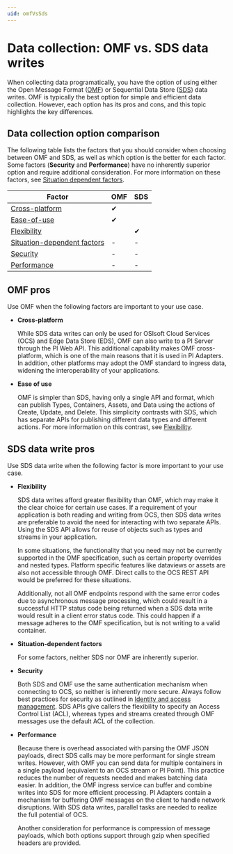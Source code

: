 ```yaml
---
uid: omfVsSds
---
```


# Data collection: OMF vs. SDS data writes

When collecting data programatically, you have the option of using either the Open Message Format ([OMF](https://docs.osisoft.com/bundle/omf/page/index.html)) or Sequential Data Store ([SDS](xref:sdsWritingData)) data writes. OMF is typically the best option for simple and efficient data collection. However, each option has its pros and cons, and this topic highlights the key differences. 

## Data collection option comparison

The following table lists the factors that you should consider when choosing between OMF and SDS, as well as which option is the better for each factor. Some factors (**Security** and **Performance**) have no inherently superior option and require additional consideration. For more information on these factors, see [Situation dependent factors](#situation-dependent-factors).

| Factor | OMF | SDS |
|--|--|--|
| [Cross-platform](#cross-platform) | ✔ |  |
| [Ease-of-use](#ease-of-use) | ✔ |  |
| [Flexibility](#flexibility) |  | ✔ |
| [Situation-dependent factors](#situation-dependent-factors) | - | - |
| [Security](#security) | - | - |
| [Performance](#performance) | - | - |

## OMF pros

Use OMF when the following factors are important to your use case.

- <a id="cross-platform"></a>**Cross-platform**

	While SDS data writes can only be used for OSIsoft Cloud Services (OCS) and Edge Data Store (EDS), OMF can also write to a PI Server through the PI Web API. This additional capability makes OMF cross-platform, which is one of the main reasons that it is used in PI Adapters. In addition, other platforms may adopt the OMF standard to ingress data, widening the interoperability of your applications.  

- <a id="ease-of-use"></a>**Ease of use**

	OMF is simpler than SDS, having only a single API and format, which can publish Types, Containers, Assets, and Data using the actions of Create, Update, and Delete. This simplicity contrasts with SDS, which has separate APIs for publishing different data types and different actions. For more information on this contrast, see [Flexibility](#flexibility).

## SDS data write pros

Use SDS data write when the following factor is more important to your use case.

- <a id="flexibility"></a>**Flexibility**

	SDS data writes afford greater flexibility than OMF, which may make it the clear choice for certain use cases. If a requirement of your application is both reading and writing from OCS, then SDS data writes are preferable to avoid the need for interacting with two separate APIs. Using the SDS API allows for reuse of objects such as types and streams in your application.  

	In some situations, the functionality that you need may not be currently supported in the OMF specification, such as certain property overrides and nested types. Platform specific features like dataviews or assets are also not accessible through OMF. Direct calls to the OCS REST API would be preferred for these situations.  

	Additionally, not all OMF endpoints respond with the same error codes due to asynchronous message processing, which could result in a successful HTTP status code being returned when a SDS data write would result in a client error status code. This could happen if a message adheres to the OMF specification, but is not writing to a valid container.  

- <a id="situation-dependent-factors"></a>**Situation-dependent factors**

	For some factors, neither SDS nor OMF are inherently superior. 

- <a id="security"></a>**Security**

	Both SDS and OMF use the same authentication mechanism when connecting to OCS, so neither is inherently more secure. Always follow best practices for security as outlined in [Identity and access management](xref:id-access-mgmt). SDS APIs give callers the flexibility to specify an Access Control List (ACL), whereas types and streams created through OMF messages use the default ACL of the collection.

- <a id="performance"></a>**Performance**

	Because there is overhead associated with parsing the OMF JSON payloads, direct SDS calls may be more performant for single stream writes. However, with OMF you can send data for multiple containers in a single payload (equivalent to an OCS stream or PI Point). This practice reduces the number of requests needed and makes batching data easier. In addition, the OMF ingress service can buffer and combine writes into SDS for more efficient processing. PI Adapters contain a mechanism for buffering OMF messages on the client to handle network disruptions. With SDS data writes, parallel tasks are needed to realize the full potential of OCS.  

	Another consideration for performance is compression of message payloads, which both options support through gzip when specified headers are provided.
